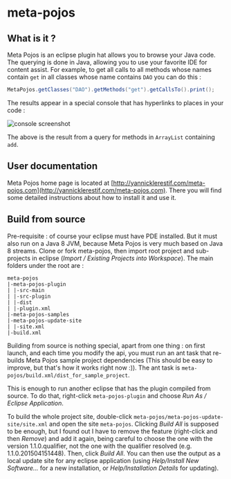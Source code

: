 # meta-pojos
## What is it ?
Meta Pojos is an eclipse plugin hat allows you to browse your Java code.
The querying is done in Java, allowing you to use your favorite IDE for content assist. For example, to get all calls to all methods whose names contain `get` in all classes whose name contains `DAO` you can do this :
```java
MetaPojos.getClasses("DAO").getMethods("get").getCallsTo().print();
```
The results appear in a special console that has hyperlinks to places in your code :

![console screenshot](http://yannicklerestif.com/meta-pojos/screenshot-console.gif)

The above is the result from a query for methods in `ArrayList` containing `add`.

## User documentation

Meta Pojos home page is located at [http://yannicklerestif.com/meta-pojos.com](http://yannicklerestif.com/meta-pojos.com).
There you will find some detailed instructions about how to install it and use it.

## Build from source
Pre-requisite : of course your eclipse must have PDE installed. But it must also run on a Java 8 JVM, because Meta Pojos is very much based on Java 8 streams.
Clone or fork meta-pojos, then import root project and sub-projects in eclipse (*Import / Existing Projects into Workspace*).
The main folders under the root are :
```
meta-pojos
|-meta-pojos-plugin
| |-src-main
| |-src-plugin
| |-dist
| |-plugin.xml
|-meta-pojos-samples
|-meta-pojos-update-site
| |-site.xml
|-build.xml
```
Building from source is nothing special, apart from one thing : on first launch, and each time you modify the api, you must run an ant task that re-builds Meta Pojos sample project dependencies (This should be easy to improve, but that's how it works right now :)). The ant task is `meta-pojos/build.xml/dist_for_sample_project`.

This is enough to run another eclipse that has the plugin compiled from source. To do that, right-click `meta-pojos-plugin` and choose *Run As / Eclipse Application*.

To build the whole project site, double-click `meta-pojos/meta-pojos-update-site/site.xml` and open the site `meta-pojos`. Clicking *Build All* is supposed to be enough, but I found out I have to remove the feature (right-click and then *Remove*) and add it again, being careful to choose the one with the version 1.1.0.qualifier, not the one with the qualifier resolved (e.g. 1.1.0.201504151448). Then, click *Build All*. You can then use the output as a local update site for any eclipse application (using *Help/Install New Software...* for a new installation, or *Help/Installation Details* for updating).
